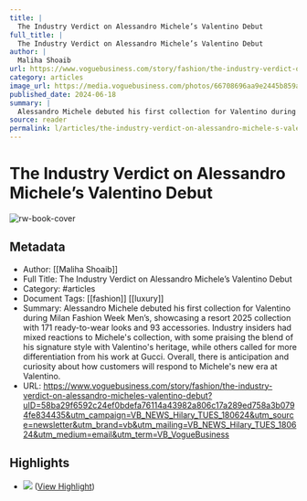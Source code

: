 ```yaml
---
title: |
  The Industry Verdict on Alessandro Michele’s Valentino Debut
full_title: |
  The Industry Verdict on Alessandro Michele’s Valentino Debut
author: |
  Maliha Shoaib
url: https://www.voguebusiness.com/story/fashion/the-industry-verdict-on-alessandro-micheles-valentino-debut?uID=58ba29f6592c24ef0bdefa76114a43982a806c17a289ed758a3b0794fe834435&utm_campaign=VB_NEWS_Hilary_TUES_180624&utm_source=newsletter&utm_brand=vb&utm_mailing=VB_NEWS_Hilary_TUES_180624&utm_medium=email&utm_term=VB_VogueBusiness
category: articles
image_url: https://media.voguebusiness.com/photos/66708696aa9e2445b859ad47/16:9/w_1280,c_limit/00015-valentino-resort-2025-cred-social.jpg
published_date: 2024-06-18
summary: |
  Alessandro Michele debuted his first collection for Valentino during Milan Fashion Week Men’s, showcasing a resort 2025 collection with 171 ready-to-wear looks and 93 accessories. Industry insiders had mixed reactions to Michele's collection, with some praising the blend of his signature style with Valentino's heritage, while others called for more differentiation from his work at Gucci. Overall, there is anticipation and curiosity about how customers will respond to Michele's new era at Valentino.
source: reader
permalink: l/articles/the-industry-verdict-on-alessandro-michele-s-valentino-debut
---
```

# The Industry Verdict on Alessandro Michele’s Valentino Debut

![rw-book-cover](https://media.voguebusiness.com/photos/66708696aa9e2445b859ad47/16:9/w_1280,c_limit/00015-valentino-resort-2025-cred-social.jpg)

## Metadata
- Author: [[Maliha Shoaib]]
- Full Title: The Industry Verdict on Alessandro Michele’s Valentino Debut
- Category: #articles
- Document Tags: [[fashion]] [[luxury]] 
- Summary: Alessandro Michele debuted his first collection for Valentino during Milan Fashion Week Men’s, showcasing a resort 2025 collection with 171 ready-to-wear looks and 93 accessories. Industry insiders had mixed reactions to Michele's collection, with some praising the blend of his signature style with Valentino's heritage, while others called for more differentiation from his work at Gucci. Overall, there is anticipation and curiosity about how customers will respond to Michele's new era at Valentino.
- URL: https://www.voguebusiness.com/story/fashion/the-industry-verdict-on-alessandro-micheles-valentino-debut?uID=58ba29f6592c24ef0bdefa76114a43982a806c17a289ed758a3b0794fe834435&utm_campaign=VB_NEWS_Hilary_TUES_180624&utm_source=newsletter&utm_brand=vb&utm_mailing=VB_NEWS_Hilary_TUES_180624&utm_medium=email&utm_term=VB_VogueBusiness

## Highlights
- ![](https://media.voguebusiness.com/photos/6670868351f93ca6fe8b60cd/2:3/w_2560%2Cc_limit/00015-valentino-resort-2025-cred.png) ([View Highlight](https://read.readwise.io/read/01j0rhkcsbgesr7m369ennwcke))


